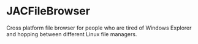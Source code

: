 # JACFileBrowser
Cross platform file browser for people who are tired of Windows Explorer and hopping between different Linux file managers.
